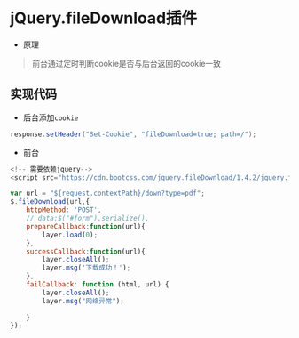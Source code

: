 # jQuery.fileDownload插件

* 原理

> 前台通过定时判断cookie是否与后台返回的cookie一致

## 实现代码

* 后台添加`cookie`

```java
response.setHeader("Set-Cookie", "fileDownload=true; path=/");
```

* 前台

```javascript
<!-- 需要依赖jquery-->
<script src="https://cdn.bootcss.com/jquery.fileDownload/1.4.2/jquery.fileDownload.min.js"></script>

var url = "${request.contextPath}/down?type=pdf";
$.fileDownload(url,{
    httpMethod: 'POST',
    // data:$("#form").serialize(),
    prepareCallback:function(url){
        layer.load(0);
    },
    successCallback:function(url){
        layer.closeAll();
        layer.msg('下载成功！');
    },
    failCallback: function (html, url) {
        layer.closeAll();
        layer.msg("网络异常");
       
    }
});
```
